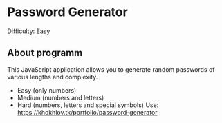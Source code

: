 # Password Generator
Difficulty: Easy
## About programm
This JavaScript application allows you to generate random passwords of various lengths and complexity.
- Easy (only numbers)
- Medium (numbers and letters)
- Hard (numbers, letters and special symbols)
Use: https://khokhlov.tk/portfolio/password-generator

